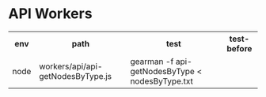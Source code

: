 
API Workers
===========

<table>
<tr>
    <th>env</th>
    <th>path</th>
    <th>test</th>
    <th>test-before</th>
</tr>
<tr>
    <td>node</td>
    <td>workers/api/api-getNodesByType.js</td>
    <td>gearman -f api-getNodesByType < nodesByType.txt</td>
</tr>
</table>